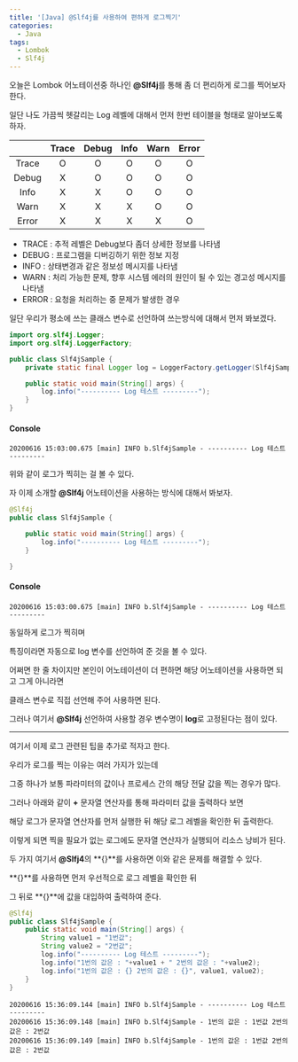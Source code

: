 ```yaml
---
title: '[Java] @Slf4j를 사용하여 편하게 로그찍기'
categories:
  - Java
tags:
  - Lombok
  - Slf4j
---
```


오늘은 Lombok 어노테이션중 하나인 **@Slf4j**를 통해 좀 더 편리하게 로그를 찍어보자 한다.

일단 나도 가끔씩 헷갈리는 Log 레벨에 대해서 먼저 한번 테이블을 형태로 알아보도록 하자.

|       | Trace | Debug | Info | Warn | Error |
| :---: | :---: | :---: | :--: | :--: | :---: |
| Trace |   O   |   O   |  O   |  O   |   O   |
| Debug |   X   |   O   |  O   |  O   |   O   |
| Info  |   X   |   X   |  O   |  O   |   O   |
| Warn  |   X   |   X   |  X   |  O   |   O   |
| Error |   X   |   X   |  X   |  X   |   O   |

- TRACE : 추적 레벨은 Debug보다 좀더 상세한 정보를 나타냄
- DEBUG : 프로그램을 디버깅하기 위한 정보 지정
- INFO : 상태변경과 같은 정보성 메시지를 나타냄
- WARN : 처리 가능한 문제, 향후 시스템 에러의 원인이 될 수 있는 경고성 메시지를 나타냄
- ERROR : 요청을 처리하는 중 문제가 발생한 경우

일단 우리가 평소에 쓰는 클래스 변수로 선언하여 쓰는방식에 대해서 먼저 봐보겠다.

```java
import org.slf4j.Logger;
import org.slf4j.LoggerFactory;

public class Slf4jSample {
    private static final Logger log = LoggerFactory.getLogger(Slf4jSample.class);

    public static void main(String[] args) {
        log.info("---------- Log 테스트 ---------");
    }
}
```

#### Console

```console
20200616 15:03:00.675 [main] INFO b.Slf4jSample - ---------- Log 테스트 ---------
```

위와 같이 로그가 찍히는 걸 볼 수 있다.

자 이제 소개할 **@Slf4j** 어노테이션을 사용하는 방식에 대해서 봐보자.

```java
@Slf4j
public class Slf4jSample {

    public static void main(String[] args) {
        log.info("---------- Log 테스트 ---------");
    }

}
```

#### Console

```console
20200616 15:03:00.675 [main] INFO b.Slf4jSample - ---------- Log 테스트 ---------
```

동일하게 로그가 찍히며

특징이라면 자동으로 log 변수를 선언하여 준 것을 볼 수 있다.

어쩌면 한 줄 차이지만 본인이 어노테이션이 더 편하면 해당 어노테이션을 사용하면 되고 그게 아니라면

클래스 변수로 직접 선언해 주어 사용하면 된다.

그러나 여기서 **@Slf4j** 선언하여 사용할 경우 변수명이 **log**로 고정된다는 점이 있다.

---

여기서 이제 로그 관련된 팁을 추가로 적자고 한다.

우리가 로그를 찍는 이유는 여러 가지가 있는데

그중 하나가 보통 파라미터의 값이나 프로세스 간의 해당 전달 값을 찍는 경우가 많다.

그러나 아래와 같이 **+** 문자열 연산자를 통해 파라미터 값을 출력하다 보면

해당 로그가 문자열 연산자를 먼저 실행한 뒤 해당 로그 레벨을 확인한 뒤 출력한다.

이렇게 되면 찍을 필요가 없는 로그에도 문자열 연산자가 실행되어 리소스 낭비가 된다.

두 가지 여기서 **@Slfj4**의 **{}**를 사용하면 이와 같은 문제를 해결할 수 있다.

**{}**를 사용하면 먼저 우선적으로 로그 레벨을 확인한 뒤

그 뒤로 **{}**에 값을 대입하여 출력하여 준다.

```java
@Slf4j
public class Slf4jSample {
    public static void main(String[] args) {
        String value1 = "1번값";
        String value2 = "2번값";
        log.info("---------- Log 테스트 ---------");
        log.info("1번의 값은 : "+value1 + " 2번의 값은 : "+value2);
        log.info("1번의 값은 : {} 2번의 값은 : {}", value1, value2);
    }
}
```

```console
20200616 15:36:09.144 [main] INFO b.Slf4jSample - ---------- Log 테스트 ---------
20200616 15:36:09.148 [main] INFO b.Slf4jSample - 1번의 값은 : 1번값 2번의 값은 : 2번값
20200616 15:36:09.149 [main] INFO b.Slf4jSample - 1번의 값은 : 1번값 2번의 값은 : 2번값
```
